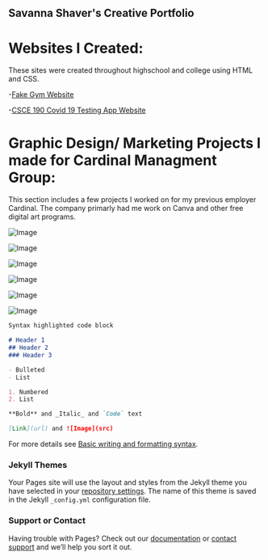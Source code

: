 ## Savanna Shaver's Creative Portfolio 

# Websites I Created:  

These sites were created throughout highschool and college using HTML and CSS.


-[Fake Gym Website](https://artsyone.github.io/meldorsgym/index.html)

-[CSCE 190 Covid 19 Testing App Website](https://SavannaShaver.github.io)


# Graphic Design/ Marketing Projects I made for Cardinal Managment Group:

This section includes a few projects I worked on for my previous employer Cardinal. The company primarly had me work on Canva and other free digital art programs.



![Image](/img/WeAreHiring_thumbnail.jpg)

![Image](/img/DoorClosingAd_thumbnail.jpg)

![Image](/img/Poster-AD-Redtail_thumbnail.jpg)

![Image](/img/snapchatFilterRedtail_thumbnail.jpg)

![Image](/img/SavannaShaver_LinkedIn_Banner.png)

![Image](/img/ArtShowLogo.jpg)



```markdown
Syntax highlighted code block

# Header 1
## Header 2
### Header 3

- Bulleted
- List

1. Numbered
2. List

**Bold** and _Italic_ and `Code` text

[Link](url) and ![Image](src)
```

For more details see [Basic writing and formatting syntax](https://docs.github.com/en/github/writing-on-github/getting-started-with-writing-and-formatting-on-github/basic-writing-and-formatting-syntax).

### Jekyll Themes

Your Pages site will use the layout and styles from the Jekyll theme you have selected in your [repository settings](https://github.com/SavannaShaver/portfolio/settings/pages). The name of this theme is saved in the Jekyll `_config.yml` configuration file.

### Support or Contact

Having trouble with Pages? Check out our [documentation](https://docs.github.com/categories/github-pages-basics/) or [contact support](https://support.github.com/contact) and we’ll help you sort it out.
